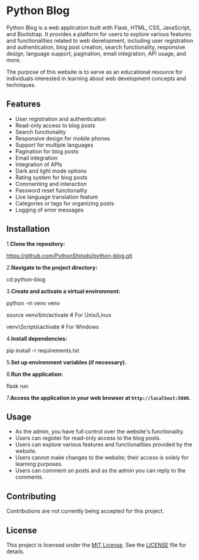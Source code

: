 # Python Blog

Python Blog is a web application built with Flask, HTML, CSS, JavaScript, and Bootstrap. It provides a platform for users to explore various features and functionalities related to web development, including user registration and authentication, blog post creation, search functionality, responsive design, language support, pagination, email integration, API usage, and more.

The purpose of this website is to serve as an educational resource for individuals interested in learning about web development concepts and techniques.

## Features

* User registration and authentication
* Read-only access to blog posts
* Search functionality
* Responsive design for mobile phones
* Support for multiple languages
* Pagination for blog posts
* Email integration
* Integration of APIs
* Dark and light mode options
* Rating system for blog posts
* Commenting and interaction
* Password reset functionality
* Live language translation feature
* Categories or tags for organizing posts
* Logging of error messages

## Installation

1.**Clone the repository:**

https://github.com/PythonShinobi/python-blog.git

2.**Navigate to the project directory:**

cd python-blog

3.**Create and activate a virtual environment:**

python -m venv venv

source venv/bin/activate   # For Unix/Linux

venv\Scripts\activate      # For Windows

4.**Install dependencies:**

pip install -r requirements.txt

5.**Set up environment variables (if necessary).**

6.**Run the application:**

flask run

7.**Access the application in your web browser at `http://localhost:5000`.**

## Usage

* As the admin, you have full control over the website's functionality.
* Users can register for read-only access to the blog posts.
* Users can explore various features and functionalities provided by the website.
* Users cannot make changes to the website; their access is solely for learning purposes.
* Users can comment on posts and as the admin you can reply to the comments.

## Contributing

Contributions are not currently being accepted for this project.

## License

This project is licensed under the [MIT License](LICENSE.txt). See the [LICENSE](LICENSE) file for details.

